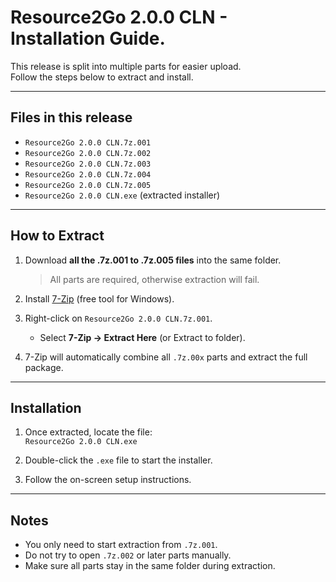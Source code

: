 # Resource2Go 2.0.0 CLN - Installation Guide.

This release is split into multiple parts for easier upload.  
Follow the steps below to extract and install.

---

## Files in this release
- `Resource2Go 2.0.0 CLN.7z.001`
- `Resource2Go 2.0.0 CLN.7z.002`
- `Resource2Go 2.0.0 CLN.7z.003`
- `Resource2Go 2.0.0 CLN.7z.004`
- `Resource2Go 2.0.0 CLN.7z.005`
- `Resource2Go 2.0.0 CLN.exe` (extracted installer)

---

## How to Extract

1. Download **all the .7z.001 to .7z.005 files** into the same folder.  
   > All parts are required, otherwise extraction will fail.

2. Install [7-Zip](https://www.7-zip.org/) (free tool for Windows).  

3. Right-click on `Resource2Go 2.0.0 CLN.7z.001`.  
   - Select **7-Zip → Extract Here** (or Extract to folder).  

4. 7-Zip will automatically combine all `.7z.00x` parts and extract the full package.  

---

## Installation

1. Once extracted, locate the file:  
   `Resource2Go 2.0.0 CLN.exe`

2. Double-click the `.exe` file to start the installer.  

3. Follow the on-screen setup instructions.

---

## Notes
- You only need to start extraction from `.7z.001`.  
- Do not try to open `.7z.002` or later parts manually.  
- Make sure all parts stay in the same folder during extraction.  

